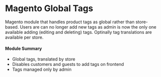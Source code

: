 # Magento Global Tags

Magento module that handles product tags as global rather than store-based. Users are can no longer add new tags as admin is now the only one available adding (editing and deleting) tags. Optinally tag translations are available per store.

#### Module Summary

* Global tags, translated by store
* Disables customers and guests to add tags on frontend
* Tags managed only by admin
